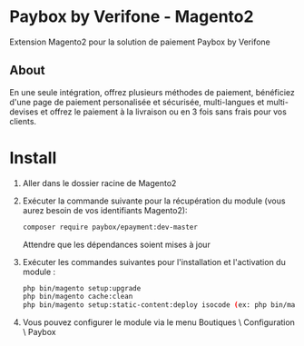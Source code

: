 # Paybox by Verifone - Magento2

Extension Magento2 pour la solution de paiement Paybox by Verifone

## About

En une seule intégration, offrez plusieurs méthodes de paiement, bénéficiez d'une page de paiement personalisée et sécurisée, multi-langues et multi-devises et offrez le paiement à la livraison ou en 3 fois sans frais pour vos clients.

Install
=======

1. Aller dans le dossier racine de Magento2

2. Exécuter la commande suivante pour la récupération du module (vous aurez besoin de vos identifiants Magento2):

    ```bash    
	composer require paybox/epayment:dev-master
    ```
   Attendre que les dépendances soient mises à jour

3. Exécuter les commandes suivantes pour l'installation et l'activation du module :

    ```bash
    php bin/magento setup:upgrade
    php bin/magento cache:clean
    php bin/magento setup:static-content:deploy isocode (ex: php bin/magento  setup:static-content:deploy fr_FR)
    ```

4. Vous pouvez configurer le module via le menu Boutiques \ Configuration \ Paybox
